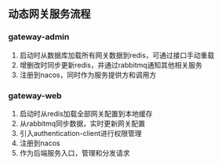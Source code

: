 动态网关服务流程
--------

### gateway-admin
1. 启动时从数据库加载所有网关数据到redis，可通过接口手动重载
2. 增删改时同步更新redis，并通过rabbitmq通知其他相关服务
3. 注册到nacos，同时作为服务提供方和调用方

### gateway-web
1. 启动时从redis加载全部网关配置到本地缓存
2. 从rabbitmq同步数据，实时更新网关配置
3. 引入authentication-client进行权限管理
4. 注册到nacos
5. 作为后端服务入口，管理和分发请求
